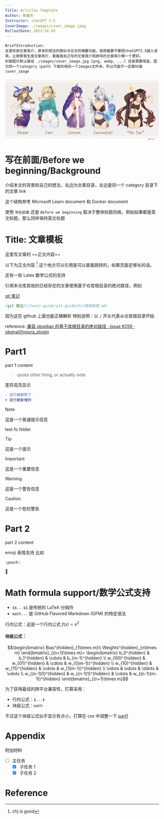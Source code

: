 ```yaml
---
Title: Articles Template
Author: 陈翰杰
Instructor: chatGPT 3.5
CoverImage: ./images/cover_image.jpeg
RolloutDate: 2023-XX-XX
---
```


```
BriefIntroduction: 
这里存放文章简介，原本的想法的类似与论文的摘要功能，我想着要不要把chatGPT3.5接入进来。让她帮我生成文章简介，看看我自己写的文章简介和她写的文章简介哪一个更好。
封面图片默认路径 ./images/cover_image.jpg [png, webp, ...] 还是需要保留，因为同一个category（path）下面共用同一个images文件夹，所以可能不一定都叫做cover_image
```

<!-- split -->

![cover image](./images/cover_image.jpeg)

# 写在前面/Before we beginning/Background

介绍本文的背景和自己的想法，右边为文章目录，左边是同一个 category 目录下的文章 link 

这个结构参考 Microsoft Learn document 和 Docker document

使用 `写在前面` 还是 `Before we beginning` 取决于整体标题风格，例如如果都是英文标题，那么同样保持英文标题

# Title: 文章模板

这里写文章的 ==正文内容==

以下为正文内容 [^引用 1] 这个地方可以引用是可以直接跳转的，如果页面足够长的话。

还有一些 Latex 数学公式的支持

引用本仓库其他的已经存在的文章使用基于仓库根目录的绝对路径，例如

[git 笔记](/tools-guide/git-guide/Git使用指南.md)

```markdown
[git 笔记](/tools-guide/git-guide/Git使用指南.md)
```

因为这在 github 上面也能正确解析 特别说明：以 `/` 开头代表从仓库根目录开始

reference: [兼容 obsidian 的基于库根目录的绝对路径 · Issue #259 · obgnail/typora_plugin](https://github.com/obgnail/typora_plugin/issues/259)

# Part1

part 1 content

> quota other thing, or actually note

差异高亮显示

```diff
- 这行被删除了
+ 这行是新增的
```

> [!NOTE]
> 这是一个普通提示信息
>
> test fo folder

> [!TIP]
> 这是一个提示

> [!IMPORTANT]
> 这是一个重要信息

> [!WARNING]
> 这是一个警告信息

> [!CAUTION] 
> 这是一个危险警告

# Part 2

part 2 content

emoji 表情支持 比如

```emoji
:peach:
```

:peach:

# Math formula support/数学公式支持

- `$$...$$` 是传统的 LaTeX 分隔符
- `math...` 是 GitHub Flavored Markdown (GFM) 的特定语法

行内公式：这是一个行内公式 $f(x) = x^2$

#### 块级公式：

````math
\begin{bmatrix}
Bias^{hidden}_{1\times m}\\
Weights^{hidden}_{n\times m}
\end{bmatrix}_{(n+1)\times m}=
\begin{bmatrix}
b_0^{hidden} & b_1^{hidden} & \cdots & b_{m-1}^{hidden} \\
w_{00}^{hidden} & w_{01}^{hidden} & \cdots & w_{0(m-1)}^{hidden} \\
w_{10}^{hidden} & w_{11}^{hidden} & \cdots & w_{1(m-1)}^{hidden} \\
\vdots & \vdots & \ddots & \vdots \\
w_{(n-1)0}^{hidden} & w_{(n-1)1}^{hidden} & \cdots & w_{(n-1)(m-1)}^{hidden}
\end{bmatrix}_{(n+1)\times m}
````

为了获得最佳的跨平台兼容性，打算采用：

- 行内公式：`$...$`
- 块级公式：```` math ````

不过这个块级公式似乎显示有点小，打算在 css 中调整一下 [part1](#Part1)

# Appendix

附加材料

- [ ] 主任务
  - [x] 子任务 1
  - [x] 子任务 2

# Reference

[^引用 1]: chj is good